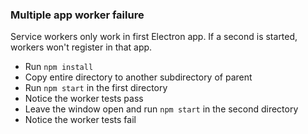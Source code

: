 ### Multiple app worker failure

Service workers only work in first Electron app. If a second is started, workers won't register in that app.

 - Run `npm install` 
 - Copy entire directory to another subdirectory of parent
 - Run `npm start` in the first directory
 - Notice the worker tests pass
 - Leave the window open and run `npm start` in the second directory
 - Notice the worker tests fail
